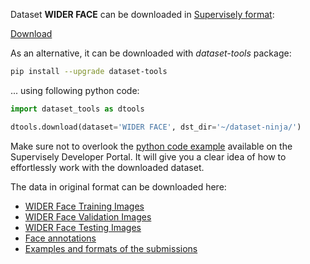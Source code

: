 Dataset **WIDER FACE** can be downloaded in [Supervisely format](https://developer.supervisely.com/api-references/supervisely-annotation-json-format):

 [Download](https://www.dropbox.com/scl/fi/sfzyi67uo2h5on5r6u3v5/wider-face-DatasetNinja.tar?rlkey=6zvc5g2gq9fyhxzkbkem2bbz9&dl=1)

As an alternative, it can be downloaded with *dataset-tools* package:
``` bash
pip install --upgrade dataset-tools
```

... using following python code:
``` python
import dataset_tools as dtools

dtools.download(dataset='WIDER FACE', dst_dir='~/dataset-ninja/')
```
Make sure not to overlook the [python code example](https://developer.supervisely.com/getting-started/python-sdk-tutorials/iterate-over-a-local-project) available on the Supervisely Developer Portal. It will give you a clear idea of how to effortlessly work with the downloaded dataset.

The data in original format can be downloaded here:

- [WIDER Face Training Images](https://drive.google.com/file/d/15hGDLhsx8bLgLcIRD5DhYt5iBxnjNF1M/view?usp=sharing)
- [WIDER Face Validation Images](https://drive.google.com/file/d/1GUCogbp16PMGa39thoMMeWxp7Rp5oM8Q/view?usp=sharing)
- [WIDER Face Testing Images](https://drive.google.com/file/d/1HIfDbVEWKmsYKJZm4lchTBDLW5N7dY5T/view?usp=sharing)
- [Face annotations](http://shuoyang1213.me/WIDERFACE/support/bbx_annotation/wider_face_split.zip)
- [Examples and formats of the submissions](http://shuoyang1213.me/WIDERFACE/support/example/Submission_example.zip)

